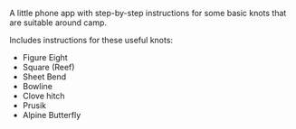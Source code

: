A little phone app with step-by-step instructions for some basic knots that are suitable around camp.

Includes instructions for these useful knots:
- Figure Eight
- Square (Reef)
- Sheet Bend
- Bowline
- Clove hitch
- Prusik
- Alpine Butterfly
